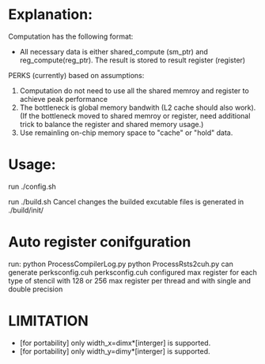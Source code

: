 # Explanation:
 Computation has the following format:
  - All necessary data is either shared_compute (sm_ptr) and reg_compute(reg_ptr). The result is stored to result register (register)

 PERKS (currently) based on assumptions:
  1. Computation do not need to use all the shared memroy and register to achieve peak performance
  2. The bottleneck is global memory bandwith (L2 cache should also work). (If the bottleneck moved to shared memroy or register, need additional trick to balance the register and shared memory usage.) 
  3. Use remainling on-chip memory space to "cache" or "hold" data.

 # Usage:
  run ./config.sh 
  
  run ./build.sh
  Cancel changes
  the builded excutable files is generated in ./build/init/
  
 # Auto register conifguration
run:
  python ProcessCompilerLog.py
  python ProcessRsts2cuh.py
can generate perksconfig.cuh
perksconfig.cuh configured max register for each type of stencil with 128 or 256 max register per thread and with single and double precision


 # LIMITATION 
- [for portability] only width_x=dimx*[interger] is supported. 
- [for portability] only width_y=dimy*[interger] is supported. 

